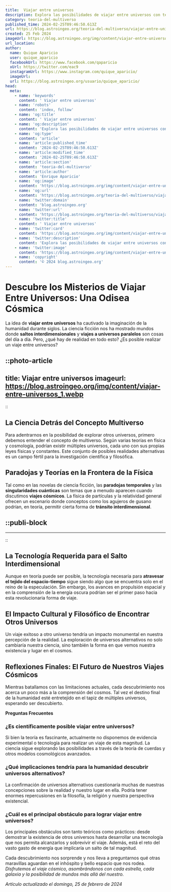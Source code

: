 ```yaml
---
title:  Viajar entre universos
description: Explora las posibilidades de viajar entre universos con teorías científicas y ficción. Un viaje fascinante por realidades alternas.
category: teoria-del-multiverso
published_time: 2024-02-25T09:46:50.613Z
url: https://blog.astroingeo.org/teoria-del-multiverso/viajar-entre-universos
created: 25 Feb 2024
imageUrl: https://blog.astroingeo.org/img/content/viajar-entre-universos_1.webp
url_location:
author:
  name: Quique Aparicio
  user: quique_aparicio
  facebookUrl: https://www.facebook.com/qaparicio
  xUrl: https://twitter.com/eac9
  instagramUrl: https://www.instagram.com/quique_aparicio/
  imageUrl: 
  url: https://blog.astroingeo.org/usuario/quique_aparicio/
head:
  meta:
    - name: 'keywords'
      content: ' Viajar entre universos'
    - name: 'robots'
      content: 'index, follow'
    - name: 'og:title'
      content: ' Viajar entre universos'
    - name: 'og:description'
      content: 'Explora las posibilidades de viajar entre universos con teorías científicas y ficción. Un viaje fascinante por realidades alternas.'
    - name: 'og:type'
      content: 'article'
    - name: 'article:published_time'
      content: '2024-02-25T09:46:50.613Z'
    - name: 'article:modified_time'
      content: '2024-02-25T09:46:50.613Z'
    - name: 'article:section'
      content: 'teoria-del-multiverso'
    - name: 'article:author'
      content: 'Enrique Aparicio'
    - name: 'og:image'
      content: 'https://blog.astroingeo.org/img/content/viajar-entre-universos_1.webp'
    - name: 'og:url'
      content: 'https://blog.astroingeo.org/teoria-del-multiverso/viajar-entre-universos'
    - name: 'twitter:domain'
      content: 'blog.astroingeo.org'
    - name: 'twitter:url'
      content: 'https://blog.astroingeo.org/teoria-del-multiverso/viajar-entre-universos'
    - name: 'twitter:title'
      content: ' Viajar entre universos'
    - name: 'twitter:card'
      content: 'https://blog.astroingeo.org/img/content/viajar-entre-universos_1.webp'
    - name: 'twitter:description'
      content: 'Explora las posibilidades de viajar entre universos con teorías científicas y ficción. Un viaje fascinante por realidades alternas.'
    - name: 'twitter:image'
      content: 'https://blog.astroingeo.org/img/content/viajar-entre-universos_1.webp'
    - name: 'copyright'
      content: '© 2024 blog.astroingeo.org'
---
```

# Descubre los Misterios de Viajar Entre Universos: Una Odisea Cósmica

La idea de **viajar entre universos** ha cautivado la imaginación de la humanidad durante siglos. La ciencia ficción nos ha mostrado mundos donde **saltos interdimensionales** y **viajes a universos paralelos** son cosas del día a día. Pero, ¿qué hay de realidad en todo esto? ¿Es posible realizar un viaje entre universos?


::photo-article
---
title:  Viajar entre universos
imageurl: https://blog.astroingeo.org/img/content/viajar-entre-universos_1.webp
---
::


## La Ciencia Detrás del Concepto Multiverso

Para adentrarnos en la posibilidad de explorar otros universos, primero debemos entender el concepto de multiverso. Según varias teorías en física y cosmología, podrían existir múltiples universos, cada uno con sus propias leyes físicas y constantes. Este conjunto de posibles realidades alternativas es un campo fértil para la investigación científica y filosófica.

## Paradojas y Teorías en la Frontera de la Física

Tal como en las novelas de ciencia ficción, las **paradojas temporales** y las **singularidades cuánticas** son temas que a menudo aparecen cuando discutimos **viajes cósmicos**. La física de partículas y la relatividad general ofrecen un escenario donde conceptos como los agujeros de gusano podrían, en teoría, permitir cierta forma de **tránsito interdimensional**.


  ::publi-block
  ---
  ---
  ::
  
  
## La Tecnología Requerida para el Salto Interdimensional

Aunque en teoría puede ser posible, la tecnología necesaria para **atravesar el tejido del espacio-tiempo** sigue siendo algo que se encuentra solo en el reino de la especulación. Sin embargo, los avances en propulsión espacial y en la comprensión de la energía oscura podrían ser el primer paso hacia esta revolucionaria forma de viaje.

## El Impacto Cultural y Filosófico de Encontrar Otros Universos

Un viaje exitoso a otro universo tendría un impacto monumental en nuestra percepción de la realidad. La exploración de universos alternativos no solo cambiaría nuestra ciencia, sino también la forma en que vemos nuestra existencia y lugar en el cosmos.

## Reflexiones Finales: El Futuro de Nuestros Viajes Cósmicos

Mientras batallamos con las limitaciones actuales, cada descubrimiento nos acerca un poco más a la comprensión del cosmos. Tal vez el destino final de la humanidad esté entretejido en el tapiz de múltiples universos, esperando ser descubierto.

**Preguntas Frecuentes**

### ¿Es científicamente posible viajar entre universos?

Si bien la teoría es fascinante, actualmente no disponemos de evidencia experimental o tecnología para realizar un viaje de esta magnitud. La ciencia sigue explorando las posibilidades a través de la teoría de cuerdas y otros modelos cosmológicos avanzados.

### ¿Qué implicaciones tendría para la humanidad descubrir universos alternativos?

La confirmación de universos alternativos cuestionaría muchas de nuestras concepciones sobre la realidad y nuestro lugar en ella. Podría tener enormes repercusiones en la filosofía, la religión y nuestra perspectiva existencial.

### ¿Cuál es el principal obstáculo para lograr viajar entre universos?

Los principales obstáculos son tanto teóricos como prácticos: desde demostrar la existencia de otros universos hasta desarrollar una tecnología que nos permita alcanzarlos y sobrevivir el viaje. Además, está el reto del vasto gasto de energía que implicaría un salto de tal magnitud.

Cada descubrimiento nos sorprende y nos lleva a preguntarnos qué otras maravillas aguardan en el inhóspito y bello espacio que nos rodea. *Disfrutemos el viaje cósmico, asombrándonos con cada estrella, cada galaxia y la posibilidad de mundos más allá del nuestro.*

_Artículo actualizado el domingo, 25 de febrero de 2024_
